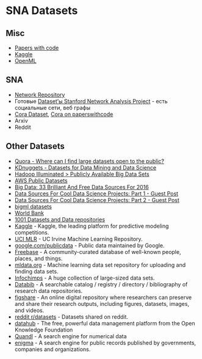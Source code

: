 # SNA Datasets

## Misc
* [Papers with code](https://paperswithcode.com/datasets)
* [Kaggle](https://www.kaggle.com/search?q=reddit+in%3Adatasets)
* [OpenML](https://www.openml.org/)

## SNA
* [Network Repository](https://networkrepository.com/)
* Готовые [Dataset’ы Stanford Network Analysis Project](https://snap.stanford.edu/data/) - есть социальные сети, веб графы
* [Cora Dataset](https://sites.google.com/site/semanticbasedregularization/home/software/experiments_on_cora), [Cora on paperswithcode](https://paperswithcode.com/dataset/cora)
* Arxiv
* Reddit


## Other Datasets
- [Quora - Where can I find large datasets open to the public?](https://www.quora.com/Where-can-I-find-large-datasets-open-to-the-public)
- [KDnuggets - Datasets for Data Mining and Data Science](https://www.kdnuggets.com/datasets/index.html)
- [Hadoop Illuminated > Publicly Available Big Data Sets](https://hadoopilluminated.com/hadoop_illuminated/Public_Bigdata_Sets.html)
- [AWS Public Datasets](https://aws.amazon.com/public-data-sets/)
- [Big Data: 33 Brilliant And Free Data Sources For 2016](https://www.forbes.com/sites/bernardmarr/2016/02/12/big-data-35-brilliant-and-free-data-sources-for-2016/?sh=24585f7db54d)
- [Data Sources For Cool Data Science Projects: Part 1 - Guest Post](https://ryanswanstrom.com/2014/10/17/data-sources-for-cool-data-science-projects-part-1-guest-post/)
- [Data Sources For Cool Data Science Projects: Part 2 - Guest Post](https://ryanswanstrom.com/2014/10/17/data-sources-for-cool-data-science-projects-part-2-guest-post/)
- [bigml datasets](https://blog.bigml.com/list-of-public-data-sources-fit-for-machine-learning/)
- [World Bank](https://data.worldbank.org/)
- [1001 Datasets and Data repositories](https://dreamtolearn.com/ryan/1001_datasets)
- [Kaggle](https://www.kaggle.com/competitions) - Kaggle, the leading platform for predictive modeling competitions.
- [UCI MLR](http://archive.ics.uci.edu/ml/) - UC Irvine Machine Learning Repository.
- [google.com/publicdata](http://www.google.com/publicdata/directory) - Public data maintained by Google.
- [Freebase](http://www.freebase.com/) - A community-curated database of well-known people, places, and things.
- [mldata.org](http://mldata.org/) - Machine learning data set repository for uploading and finding data sets.
- [Infochimps](http://www.infochimps.com/datasets) - A huge collection of large-sized data sets.
- [Databib](http://databib.org/) - A searchable catalog / registry / directory / bibliography of research data repositories.
- [figshare](http://figshare.com/) - An online digital repository where researchers can preserve and share their research outputs, including figures, datasets, images, and videos.
- [reddit r/datasets](http://www.reddit.com/r/datasets) - Datasets shared on reddit.
- [datahub](http://datahub.io/) - The free, powerful data management platform from the Open Knowledge Foundation
- [Quandl](http://www.quandl.com/) - A search engine for numerical data
- [enigma](http://enigma.io/) - A search engine for public records published by governments, companies and organizations.